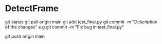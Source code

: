 # DetectFrame
git status
git pull origin main
git add test_final.py
git commit -m "Description of the changes"
e.g  git commit -m "Fix bug in test_final.py"

git push origin main
